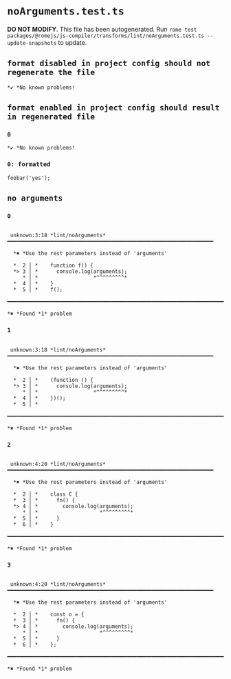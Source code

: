 # `noArguments.test.ts`

**DO NOT MODIFY**. This file has been autogenerated. Run `rome test packages/@romejs/js-compiler/transforms/lint/noArguments.test.ts --update-snapshots` to update.

## `format disabled in project config should not regenerate the file`

```
*✔ *No known problems!

```

## `format enabled in project config should result in regenerated file`

### `0`

```
*✔ *No known problems!

```

### `0: formatted`

```
foobar('yes');

```

## `no arguments`

### `0`

```

 unknown:3:18 *lint/noArguments* ━━━━━━━━━━━━━━━━━━━━━━━━━━━━━━━━━━━━━━━━━━━━━━━━━━━━━━━━━━━━━━━━━━━

  *✖ *Use the rest parameters instead of 'arguments'

  *  2 │ *    function f() {
  *> 3 │ *      console.log(arguments);
     * │ *                  *^^^^^^^^^* 
  *  4 │ *    }
  *  5 │ *    f();

━━━━━━━━━━━━━━━━━━━━━━━━━━━━━━━━━━━━━━━━━━━━━━━━━━━━━━━━━━━━━━━━━━━━━━━━━━━━━━━━━━━━━━━━━━━━━━━━━━━━

*✖ *Found *1* problem

```

### `1`

```

 unknown:3:18 *lint/noArguments* ━━━━━━━━━━━━━━━━━━━━━━━━━━━━━━━━━━━━━━━━━━━━━━━━━━━━━━━━━━━━━━━━━━━

  *✖ *Use the rest parameters instead of 'arguments'

  *  2 │ *    (function () {
  *> 3 │ *      console.log(arguments);
     * │ *                  *^^^^^^^^^* 
  *  4 │ *    })();
  *  5 │ *  

━━━━━━━━━━━━━━━━━━━━━━━━━━━━━━━━━━━━━━━━━━━━━━━━━━━━━━━━━━━━━━━━━━━━━━━━━━━━━━━━━━━━━━━━━━━━━━━━━━━━

*✖ *Found *1* problem

```

### `2`

```

 unknown:4:20 *lint/noArguments* ━━━━━━━━━━━━━━━━━━━━━━━━━━━━━━━━━━━━━━━━━━━━━━━━━━━━━━━━━━━━━━━━━━━

  *✖ *Use the rest parameters instead of 'arguments'

  *  2 │ *    class C {
  *  3 │ *      fn() {
  *> 4 │ *        console.log(arguments);
     * │ *                    *^^^^^^^^^* 
  *  5 │ *      }
  *  6 │ *    }

━━━━━━━━━━━━━━━━━━━━━━━━━━━━━━━━━━━━━━━━━━━━━━━━━━━━━━━━━━━━━━━━━━━━━━━━━━━━━━━━━━━━━━━━━━━━━━━━━━━━

*✖ *Found *1* problem

```

### `3`

```

 unknown:4:20 *lint/noArguments* ━━━━━━━━━━━━━━━━━━━━━━━━━━━━━━━━━━━━━━━━━━━━━━━━━━━━━━━━━━━━━━━━━━━

  *✖ *Use the rest parameters instead of 'arguments'

  *  2 │ *    const o = {
  *  3 │ *      fn() {
  *> 4 │ *        console.log(arguments);
     * │ *                    *^^^^^^^^^* 
  *  5 │ *      }
  *  6 │ *    };

━━━━━━━━━━━━━━━━━━━━━━━━━━━━━━━━━━━━━━━━━━━━━━━━━━━━━━━━━━━━━━━━━━━━━━━━━━━━━━━━━━━━━━━━━━━━━━━━━━━━

*✖ *Found *1* problem

```
